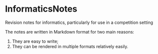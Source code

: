 # InformaticsNotes

Revision notes for informatics, particularly for use in a competition setting

The notes are written in Markdown format for two main reasons:

1. They are easy to write;
2. They can be rendered in multiple formats relatively easily.
